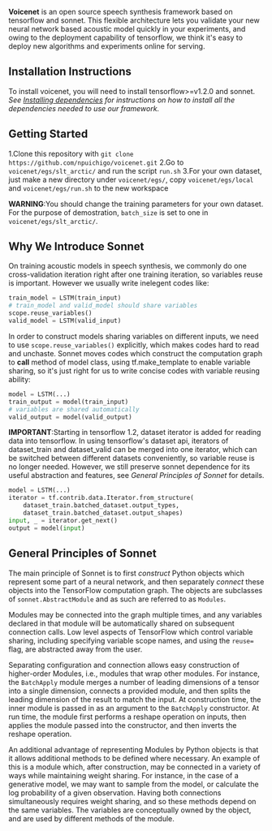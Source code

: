 **Voicenet** is an open source speech synthesis framework based on tensorflow 
and sonnet. This flexible architecture lets you validate your new neural network 
based acoustic model quickly in your experiments, and owing to the deployment 
capability of tensorflow, we think it's easy to deploy new  algorithms and 
experiments online for serving. 

## Installation Instructions

To install voicenet, you will need to install tensorflow>=v1.2.0 and sonnet.
*See [Installing dependencies](https://github.com/npuichigo/voicenet/blob/master/INSTALL.md) for instructions on how to install all 
the dependencies needed to use our framework.*

## Getting Started

1.Clone this repository with `git clone https://github.com/npuichigo/voicenet.git`
2.Go to `voicenet/egs/slt_arctic/` and run the script `run.sh`
3.For your own dataset, just make a new directory under `voicenet/egs/`, copy `voicenet/egs/local` and `voicenet/egs/run.sh` to the
new workspace

**WARNING**:You should change the training parameters for your own dataset. For the purpose of demostration, 
`batch_size` is set to one in `voicenet/egs/slt_arctic/`.

## Why We Introduce Sonnet

On training acoustic models in speech synthesis, we commonly do one cross-validation
iteration right after one training iteration, so variables reuse is important. However
we usually write inelegent codes like:

```python
train_model = LSTM(train_input)
# train_model and valid_model should share variables
scope.reuse_variables()
valid_model = LSTM(valid_input)
```

In order to construct models sharing variables on different inputs, we
need to use `scope.reuse_variables()` explicitly, which makes codes hard to
read and unchaste. Sonnet moves codes which construct the computation graph
to __call__ method of model class, using tf.make_template to enable variable
sharing, so it's just right for us to write concise codes with variable reusing
ability:

```python
model = LSTM(...)
train_output = model(train_input)
# variables are shared automatically
valid_output = model(valid_output)
```

**IMPORTANT**:Starting in tensorflow 1.2, dataset iterator is added for reading data into tensorflow. In using tensorflow's dataset api, iterators of dataset_train and dataset_valid can be merged into one iterator, which can be switched between different datasets conveniently, so variable reuse is no longer needed. However, we still preserve sonnet dependence for its useful abstraction and features, see *General Principles of Sonnet* for details.

```python
model = LSTM(...)
iterator = tf.contrib.data.Iterator.from_structure(
    dataset_train.batched_dataset.output_types,
    dataset_train.batched_dataset.output_shapes)
input, _ = iterator.get_next()
output = model(input)
```

## General Principles of Sonnet 

The main principle of Sonnet is to first _construct_ Python objects which
represent some part of a neural network, and then separately _connect_ these
objects into the TensorFlow computation graph. The objects are subclasses of
`sonnet.AbstractModule` and as such are referred to as `Modules`.

Modules may be connected into the graph multiple times, and any variables
declared in that module will be automatically shared on subsequent connection
calls. Low level aspects of TensorFlow which control variable sharing, including
specifying variable scope names, and using the `reuse=` flag, are abstracted
away from the user.

Separating configuration and connection allows easy construction of higher-order
Modules, i.e., modules that wrap other modules. For instance,
the `BatchApply` module merges a number of leading dimensions of a tensor into
a single dimension, connects a provided module, and then splits the leading
dimension of the result to match the input.
At construction time, the inner module is passed in as an argument to the
`BatchApply` constructor. At run time, the module first performs a reshape
operation on inputs, then applies the module passed into the constructor, and
then inverts the reshape operation.

An additional advantage of representing Modules by Python objects is that it
allows additional methods to be defined where necessary. An example of this is
a module which, after construction, may be connected in a variety of ways while
maintaining weight sharing. For instance, in the case of a generative model, we
may want to sample from the model, or calculate the log probability of a given
observation. Having both connections simultaneously requires weight sharing, and
so these methods depend on the same variables. The variables are conceptually
owned by the object, and are used by different methods of the module.
